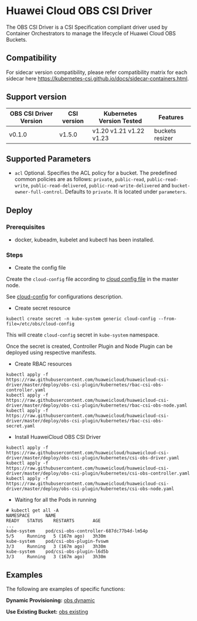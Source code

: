 # Huawei Cloud OBS CSI Driver

The OBS CSI Driver is a CSI Specification compliant driver used by Container Orchestrators to manage
the lifecycle of Huawei Cloud OBS Buckets.

## Compatibility

For sidecar version compatibility, please refer compatibility matrix for each sidecar here
https://kubernetes-csi.github.io/docs/sidecar-containers.html.

## Support version

| OBS CSI Driver Version | CSI version | Kubernetes Version Tested | Features        |
|------------------------|-------------|---------------------------|-----------------|
| v0.1.0                 | v1.5.0      | v1.20 v1.21 v1.22 v1.23   | buckets resizer |

## Supported Parameters

* `acl` Optional. Specifies the ACL policy for a bucket. The predefined common policies are as follows:
`private`, `public-read`, `public-read-write`, `public-read-delivered`, `public-read-write-delivered` and
`bucket-owner-full-control`. Defaults to `private`. It is located under `parameters`.

## Deploy

### Prerequisites

- docker, kubeadm, kubelet and kubectl has been installed.

### Steps

- Create the config file

Create the `cloud-config` file according to [cloud config file](../../deploy/obs-csi-plugin/cloud-config) 
in the master node.

See [cloud-config](../cloud-config.md) for configurations description.

- Create secret resource

```
kubectl create secret -n kube-system generic cloud-config --from-file=/etc/obs/cloud-config
```

This will create `cloud-config` secret in `kube-system` namespace.

Once the secret is created, Controller Plugin and Node Plugin can be deployed using respective manifests.

- Create RBAC resources

```
kubectl apply -f https://raw.githubusercontent.com/huaweicloud/huaweicloud-csi-driver/master/deploy/obs-csi-plugin/kubernetes/rbac-csi-obs-controller.yaml
kubectl apply -f https://raw.githubusercontent.com/huaweicloud/huaweicloud-csi-driver/master/deploy/obs-csi-plugin/kubernetes/rbac-csi-obs-node.yaml
kubectl apply -f https://raw.githubusercontent.com/huaweicloud/huaweicloud-csi-driver/master/deploy/obs-csi-plugin/kubernetes/rbac-csi-obs-secret.yaml
```

- Install HuaweiCloud OBS CSI Driver

```
kubectl apply -f https://raw.githubusercontent.com/huaweicloud/huaweicloud-csi-driver/master/deploy/obs-csi-plugin/kubernetes/csi-obs-driver.yaml
kubectl apply -f https://raw.githubusercontent.com/huaweicloud/huaweicloud-csi-driver/master/deploy/obs-csi-plugin/kubernetes/csi-obs-controller.yaml
kubectl apply -f https://raw.githubusercontent.com/huaweicloud/huaweicloud-csi-driver/master/deploy/obs-csi-plugin/kubernetes/csi-obs-node.yaml
```

- Waiting for all the Pods in running

```
# kubectl get all -A
NAMESPACE      NAME                                                 READY   STATUS    RESTARTS       AGE
...
kube-system    pod/csi-obs-controller-687dc77b4d-lm54p              5/5     Running   5 (167m ago)   3h30m
kube-system    pod/csi-obs-plugin-fvswm                             3/3     Running   3 (167m ago)   3h30m
kube-system    pod/csi-obs-plugin-l6d5b                             3/3     Running   3 (167m ago)   3h30m
```

## Examples

The following are examples of specific functions:

**Dynamic Provisioning:** [obs dynamic](obs-dynamic.md)

**Use Existing Bucket:** [obs existing](obs-existing.md)
